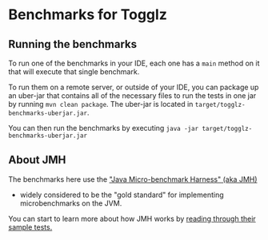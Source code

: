 Benchmarks for Togglz
======

Running the benchmarks
---

To run one of the benchmarks in your IDE, each one has a `main` method on it that will execute that single benchmark.

To run them on a remote server, or outside of your IDE, you can package up an uber-jar that contains all of the necessary
files to run the tests in one jar by running `mvn clean package`. The uber-jar is located in `target/togglz-benchmarks-uberjar.jar`.

You can then run the benchmarks by executing `java -jar target/togglz-benchmarks-uberjar.jar`


About JMH
---
The benchmarks here use the ["Java Micro-benchmark Harness" (aka JMH)](http://openjdk.java.net/projects/code-tools/jmh/)
- widely considered to be the "gold standard" for implementing microbenchmarks on the JVM.

You can start to learn more about how JMH works by [reading through their sample tests.](http://hg.openjdk.java.net/code-tools/jmh/file/tip/jmh-samples/src/main/java/org/openjdk/jmh/samples/)
